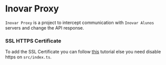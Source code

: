 # Inovar Proxy

`Inovar Proxy` is a project to intercept communication with `Inovar Alunos` servers and change the API response. 

### SSL HTTPS Certificate

To add the SSL Certificate you can follow [this](https://www.section.io/engineering-education/how-to-get-ssl-https-for-localhost/) tutorial else you need disable https on `src/index.ts`.

